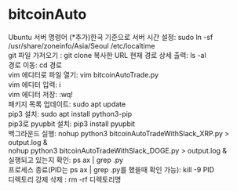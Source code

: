 # bitcoinAuto

Ubuntu 서버 명령어
(*추가)한국 기준으로 서버 시간 설정: sudo ln -sf /usr/share/zoneinfo/Asia/Seoul /etc/localtime<br>
git 파일 가저오기 : git clone 복사한 URL
현재 경로 상세 출력: ls -al<br>
경로 이동: cd 경로<br>
vim 에디터로 파일 열기: vim bitcoinAutoTrade.py<br>
vim 에디터 입력: i<br>
vim 에디터 저장: :wq!<br>
패키지 목록 업데이트: sudo apt update<br>
pip3 설치: sudo apt install python3-pip<br>
pip3로 pyupbit 설치: pip3 install pyupbit<br>
백그라운드 실행: 
nohup python3 bitcoinAutoTradeWithSlack_XRP.py > output.log &<br>
nohup python3 bitcoinAutoTradeWithSlack_DOGE.py > output.log &<br>
실행되고 있는지 확인: ps ax | grep .py<br>
프로세스 종료(PID는 ps ax | grep .py를 했을때 확인 가능): kill -9 PID<br>
디렉토리 강제 삭제 : rm -rf 디렉토리명
